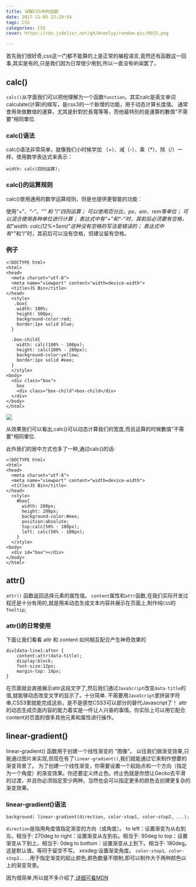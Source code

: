 ```yaml
---
title: 详解CSS中的函数
date: 2017-11-05 22:29:54
tags: CSS
categories: CSS
cover: https://cdn.jsdelivr.net/gh/Anonlyy/random-pic/0015.png

---
```



首先我们很好奇,css这一门都不能算的上是正常的编程语言,竟然还有函数这一回事,其实是有的,只是我们因为日常很少用到,所以一直没有听闻罢了。

## calc()

`calc()`从字面我们可以把他理解为一个函数`function`。其实calc是英文单词calculate(计算)的缩写，是css3的一个新增的功能，用于动态计算长度值。
通常會用來做數值的運算，尤其是針對於長寬等等，而他最特別的是運算的數值"不需要"相同單位.

###	calc()语法
calc()语法非常简单，就像我们小时候学加 （+）、减（-）、乘（*）、除（/）一样，使用数学表达式来表示：

	width: calc(四则运算);


###	calc()的运算规则
calc()使用通用的数学运算规则，但是也提供更智能的功能：

使用“+”、“-”、“*” 和 “/”四则运算；
可以使用百分比、px、em、rem等单位；
可以混合使用各种单位进行计算；
表达式中有“+”和“-”时，其前后必须要有空格，如”width: calc(12%+5em)”这种没有空格的写法是错误的；
表达式中有“*”和“/”时，其前后可以没有空格，但建议留有空格。


###	例子
	<!DOCTYPE html>
	<html>
	<head>
	  <meta charset="utf-8">
	  <meta name="viewport" content="width=device-width">
	  <title>JS Bin</title>
	</head>
	  <style>
	   .box{
	    width: 100%;
	    height: 500px;
	    background-color:red;
	    border:1px solid blue;
	  }
	
	  .box-child{
	    width: calc(100% - 100px);
	    height: calc(100% - 200px);
	    background-color:yellow;
	    border:1px solid #eee;
	  }
	  </style>
	<body>
	  <div class="box">
	    box
	    <div class="box-child">box-child</div>
	  </div>
	</body>
	</html>

![](https://i.imgur.com/tgYs6C4.png)

从效果我们可以看出,calc()可以动态计算我们的宽度,而且运算的时候數值"不需要"相同單位.

此外我们的居中方式也多了一种,通过calc()的话:

	<!DOCTYPE html>
	<html>
	<head>
	  <meta charset="utf-8">
	  <meta name="viewport" content="width=device-width">
	  <title>JS Bin</title>
	</head>
	  <style>
	    #box{
	      width: 200px;
	      height: 200px;
	      background-color:#eee;
	      position:absolute;
	      top:calc(50% - 100px);
	      left: calc(50% - 100px);
	    }
	  </style>
	<body>
	  <div id="box"></div>
	</body>
	</html>




## attr()
`attr()` 函数返回选择元素的属性值。
`content`属性和`attr`函数,在我们实际开发过程还是十分有用的,就是用来动态生成文本内容并展示在页面上,制作纯`CSS`的`Tooltip`;

### attr()的日常使用
下面让我们看看 attr 和 content 如何相互配合产生神奇效果的
	<div class="title" data-title="attr"></div>

	div[data-line]:after { 
		content:attr(data-title);
        display:block;
        font-size:12px;
        margin-top: 10px;
	}

在页面就会直接展示attr这段文字了,然后我们通过`JavaScript`改变`data-title`的值,就能够动态改变文字的显示了。十分简单.
不需要用`JavaScript`里拼装字符串,CSS3里就能完成这些，是不是感觉CSS3可以部分的替代Javascript了！
attr的动态生成页面内容的能力着实是一件让人兴奋的事情。你实际上可以用它配合content对页面的很多其他元素和属性进行操作。


## linear-gradient()
linear-gradient() 函数用于创建一个线性渐变的 "图像"。
以往我们做渐变效果,只能通过图片来实现,但现在有了`linear-gradient()`,我们就能通过它来制作想要的渐变背景了。
为了创建一个线性渐变，你需要设置一个起始点和一个方向（指定为一个角度）的渐变效果。你还要定义终止色。终止色就是你想让Gecko去平滑的过渡，并且你必须指定至少两种，当然也会可以指定更多的颜色去创建更复杂的渐变效果。

### linear-gradient()语法

	background: linear-gradient(direction, color-stop1, color-stop2, ...);

`direction`是指用角度值指定渐变的方向（或角度）。
 to left：设置渐变为从右到左。相当于: 270deg
 to right：设置渐变从左到右。相当于: 90deg
 to top：设置渐变从下到上。相当于: 0deg
 to bottom：设置渐变从上到下。相当于: 180deg。这是默认值，等同于留空不写。
 xxxdeg:设置渐变角度。
`color-stop1、color-stop2....`用于指定渐变的起止颜色,颜色数量不限制,即可以制作大于两种颜色以上的渐变背景。

因为很简单,所以就不多介绍了,[详细可看MDN
](https://developer.mozilla.org/en-US/docs/Web/CSS/linear-gradient)

